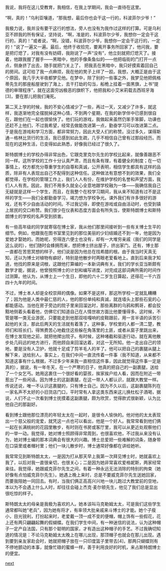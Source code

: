 
我说，我将在这儿受教育，我相信，在我上学期间，我会一直待在这里。

“啊，真的！”乌利亚嚷道，“那我想，最后你也会干这一行的，科波菲尔少爷！”

我极力说，我并没有要干这行的想法，旁人也没有为我作过这样的打算。可是乌利亚不顾我的所有保证，坚持说，“啊，准是的，科波菲尔少爷，我想你一定会干这行的，真的！”或者说，“啊，没错，科波菲尔少爷，我想你一定会干这行的，一定的！”说了一遍又一遍。最后，他终于收拾完，要离开事务所回家了，他问我，要是把灯熄了，对我有没有妨碍，我刚说了一声“没有”，他立刻就把灯熄灭了。接着，他跟我握了握手——黑暗中，他的手像条鱼似的——他把临街的门打开一点点，侧身挤了出去，随手就把门关上了， 把我丢在黑暗中，我只好摸索着回自己的房间。这可给了我一点麻烦，我在他的凳子上绊了一跤。我想，大概正是由于这个原因，我几乎大半夜都梦见他。在梦中，除了别的一些事之外，我梦见他把佩格蒂先生的那座船屋驶到了海上，去干打劫的勾当，船桅上挂着一面黑旗，上书“提德的审理程序”，就在这面穷凶极恶的旗帜下，他把我和小艾米莉载去西班牙海[3]，要在那儿把我们淹死。

第二天上学的时候，我的不安心情减少了一些，再过一天，又减少了许多，就这样，我逐渐地完全摆脱掉这种心情，不到两个星期，在我的新学伴中已感到很自在，跟他们在一起也很愉快了。他们玩的游戏，我做起来虽然仍笨手笨脚，功课也还赶不上他们，不过我希望，经常去做能改进第一点，勤奋学习可以改进第二点。于是我在游戏和学习方面，都非常努力，因此大受人们的称赞。没过多久，谋得斯通－格林比货行的生活，我已感到如此生疏，几乎不相信自己曾有过那段经历。而现在的这种生活，已变得如此熟悉，好像我已经过了很久了。

斯特朗博士的学校办得非常出色，它跟克里克尔先生的学校比起来，就像善跟恶不同一样。这所学校的工作十分认真严肃，而且有条有理，有着健全的制度；在一切事情上，校方都充分尊重学生的自尊和真诚，公开表明，相信学生都具有这样的品质，除非有人表现出自己不配得到这种信任。这种做法有意想不到的效果，我们全都觉得，在学校的管理工作上，我们人人有份，在维护学校的名誉和声望方面，我们人人有责。因此，我们不用多久就全心全意地跟学校融为一体——我确信我自己无疑就是这样一个学生，而且，在我整个在校学习期间，我从来不知道有过不是这样的学生——我们全都勤奋学习，竭力想为学校争光。课外我们有许多很好的游戏，还有不少自由活动的时间。不过我记得，即使在游戏或自由活动时，也受到镇上居民的交口称赞。我们很少在仪表和态度方面会有所失当，使斯特朗博士和斯特朗博士的学校的名声受到损害。

有一些高年级的同学就寄宿在博士家，我从他们那里间接听到一些有关博士生平的细节。例如，他跟我在图书室里见到的那位美丽的少妇结婚还不到一年，他是因为爱她才娶她的。而她呢，穷得连六便士也没有，却有一大堆穷亲戚（我们的同学是这么说的），他们随时会蜂拥而来，想把博士挤出屋子，挤出家门。还有，博士那一直都在苦思冥想的样子，他们说是因为他总在找希腊的根。由于我当时天真无知，还以为博士对植物有癖好，特别是他散步时两眼老爱看地上。直到后来我才知道，他找的原来是词根，这跟他打算编的一本新词典有关。我们的学长亚当斯颇有数学才能，据说，他曾按照博士的计划和编写进度，对完成这部词典所需的时间作过测算。他认为，从博士上一个生日，即他的六十二岁生日算起，还得花一千六百四十九年的时间。

不过，博士本人却是全校崇拜的偶像。如果不是这样，那这所学校一定就乱糟糟了；因为他是人类中最仁慈的人，他的那份单纯和真诚，就连墙头上那些石瓮的心都能感动。当他在房子旁边的院子里来回溜达时，那些离群的乌鸦和鹩哥，都会狡黠地侧着头看着他，仿佛它们知道自己在人情世故方面比他要懂得多。这时候，不管是哪一类无业游民，只要能走到他那双吱嘎响的皮鞋跟前，用一言半语的诉苦引起他的关注，那此后两天的生活就有着落了。这种事，学校里的人都一清二楚，教师们和班长们，得煞费苦心地截住这些躲在角落里的土匪，或者从窗子里跳出来，在博士发现他之前，就把他撵出院子。有时候，这种堵截和驱逐行动，就在离他散步处几码远的地方进行，而他顾自来回溜达着，对这一无所知。他一走出自己的领地，要是没有人卫护，他就十足成了剪羊毛人的羊了。他可以把自己的裹腿从腿上解下来，送给别人。事实上，在我们中间一直流传着一件事（我不知道，从来都不知道这事有什么根据，不过多少年来我一直相信这件事，因此就觉得这件事一定是真的），据说，有一年冬天，在一个严寒的日子，他真的把自己的一副裹腿，送给了一个女乞丐。她用这裹住一个很好看的婴孩，挨家挨户给人看，因而在附近一带惹出了一些闲话。因为博士的这副裹腿，在这一带人人都认识，就跟大教堂一样。传说还说，唯一不认识这裹腿的，只有博士自己。因为不久以后，这副裹腿陈列在一家名声不太好的小旧货店门口，平时常有人拿这类东西来这儿换杜松子酒喝，据说，人们不止一次看到博士抚摸着这副裹腿，颇为欣赏，觉得款式很新颖，认为比他自己的那副好。

看到博士跟他那位漂亮的年轻太太在一起时，是很令人愉快的。他对他的太太表现出一个慈父般的宠爱，就凭这一点也可以看出，他是一个好人。我常常看到他们俩一起在长满桃树的花园里散步，有时则在书房或客厅里，我可以从更近处观察他们的一举一动。我觉得，她对博士照顾得非常周到，也很喜欢他，不过我从来没有认为，她对博士编的那本词典会有很大的兴趣。博士总爱把一些难解的词条，随身带在口袋里或者帽衬里；他们一块儿散步时，博士通常好像都在讲给她听。

我常常见到斯特朗太太，一是因为打从那天早上我第一次拜见博士时，她就喜欢上我了，以后对我一直很亲切，也很关心；二是因为她非常喜欢爱格妮斯，两家经常来往。我觉得，她跟威克菲尔先生之间，有着一种永远无法消除的特别的拘束（她好像有点怕威克菲尔先生）。她遇上晚上来时，总是不要威克菲尔先生送她回家，而要我陪她一同回去。有时，当我们俩正高高兴兴地一块儿跑过大教堂前的空地，本以为不会遇上什么人时，却往往会碰上杰克·麦尔顿先生，他见了我们总是显出很吃惊的样子。

斯特朗太太的母亲是我极为喜欢的人。她本该叫马克勒姆太太，可是我们这些学生通常都叫她“老兵”，因为她有将才，有率领大批亲戚来斗博士的才能。她个子瘦小，目光锐利，打扮起来时，老爱戴一顶一成不变的便帽，帽上饰有一些假花，花上还有两只翩翩起舞的假蝴蝶。在我们学生中间，有一种迷信的说法，认为这种帽子一定产自法国，只有那个聪明的国家，才有造出这种帽子的手艺。不过我确切知道的情况是：不论马克勒姆太太晚上在哪儿出现，那顶帽子也就会在那儿出现。遇到要到亲友家赴会时，她就把帽子放在一只印度篮子里带去[4]，那两只蝴蝶则有不停地颤动的本事，就像忙碌的蜜蜂一样，善于利用良好的时机，来占斯特朗博士的便宜。

[next](page221)